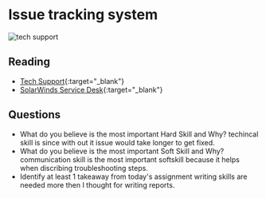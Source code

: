 # Issue tracking system

![tech support](https://ptgmedia.pearsoncmg.com/images/chap1_9780789752406/elementLinks/01fig02_alt.jpg)

## Reading

- [Tech Support](https://www.pearsonitcertification.com/articles/article.aspx?p=2260779&seqNum=5){:target="_blank"}
- [SolarWinds Service Desk](https://www.solarwinds.com/resources/video/solarwinds-service-desk-overview){:target="_blank"}

## Questions

- What do you believe is the most important Hard Skill and Why?
    techincal skill is since with out it issue would take longer to get fixed.
- What do you believe is the most important Soft Skill and Why?
    communication skill is the most important softskill because it helps when discribing troubleshooting steps.
- Identify at least 1 takeaway from today's assignment 
    writing skills are needed more then I thought for writing reports.